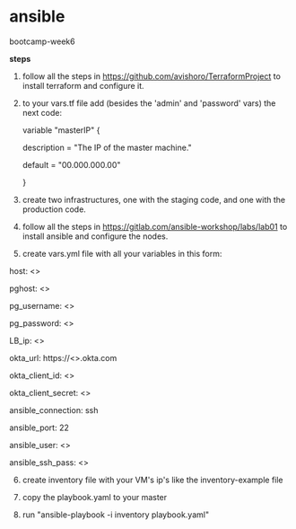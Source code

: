 # ansible
bootcamp-week6

**steps**
1. follow all the steps in https://github.com/avishoro/TerraformProject to install terraform and configure it.
2. to your vars.tf file add (besides the 'admin' and 'password' vars) the next code:
 
    variable "masterIP" {
  
    description = "The IP of the master machine."
  
    default = "00.000.000.00"
  
    }
  
  
3. create two infrastructures, one with the staging code, and one with the production code.

4. follow all the steps in https://gitlab.com/ansible-workshop/labs/lab01 to install ansible and configure the nodes.
 
5. create vars.yml file with all your variables in this form:

host: <>

pghost: <>

pg_username: <>

pg_password: <>

LB_ip: <>

okta_url: https://<>.okta.com

okta_client_id: <>

okta_client_secret: <>

ansible_connection: ssh 

ansible_port: 22

ansible_user: <>

ansible_ssh_pass: <>

6. create inventory file with your VM's ip's like the inventory-example file

7. copy the playbook.yaml to your master

8. run "ansible-playbook -i inventory playbook.yaml"

